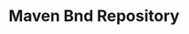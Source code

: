 ---
title: Maven Bnd Repository
description: The Maven Bnd Repository Plugin provides full bi-drectional access to the local Maven repository, remote repositories like Maven Central, and company wide repositories like Nexus and Artifactory. In this tutorial we take the plugin for a ride. 
layout: nested
files:
  - 'start'
  - 'prerequisites'
  - 'workspace'
  - 'background'
  - 'central'
  - 'local'
  - 'maven-project'
  - 'application'
  - 'nexus'
  - 'ci'
image: img/maven.gif
---